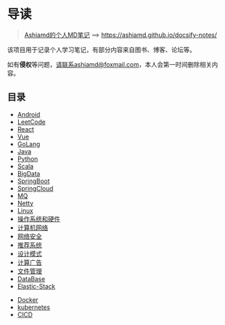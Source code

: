 #  导读

> [Ashiamd的个人MD笔记](https://ashiamd.github.io/docsify-notes/) ==> https://ashiamd.github.io/docsify-notes/

该项目用于记录个人学习笔记，有部分内容来自图书、博客、论坛等。

如有**侵权**等问题，请联系ashiamd@foxmail.com，本人会第一时间删除相关内容。

## 目录

* [Android](https://ashiamd.github.io/docsify-notes/#/study/Android/README.md)
* [LeetCode](https://ashiamd.github.io/docsify-notes/#/study/LeetCode_Study/README.md)
* [React](https://ashiamd.github.io/docsify-notes/#/study/React/README.md)
* [Vue](https://ashiamd.github.io/docsify-notes/#/study/Vue/README.md)
* [GoLang](https://ashiamd.github.io/docsify-notes/#/study/GoLang/README.md)
* [Java](https://ashiamd.github.io/docsify-notes/#/study/Java/README.md)
* [Python](https://ashiamd.github.io/docsify-notes/#/study/Python/README.md)
* [Scala](https://ashiamd.github.io/docsify-notes/#/study/Scala/README.md)
* [BigData](https://ashiamd.github.io/docsify-notes/#/study/BigData/README.md)
* [SpringBoot](https://ashiamd.github.io/docsify-notes/#/study/SpringBoot/README.md)
* [SpringCloud](https://ashiamd.github.io/docsify-notes/#/study/SpringCloud/README.md)
* [MQ](https://ashiamd.github.io/docsify-notes/#/study/MQ/README.md)
* [Netty](https://ashiamd.github.io/docsify-notes/#/study/Netty/README.md)
* [Linux](https://ashiamd.github.io/docsify-notes/#/study/Linux/README.md)
* [操作系统和硬件](https://ashiamd.github.io/docsify-notes/#/study/操作系统和硬件/README)
* [计算机网络](https://ashiamd.github.io/docsify-notes/#/study/计算机网络/README.md)
* [网络安全](https://ashiamd.github.io/docsify-notes/#/study/网络安全/README.md)
* [推荐系统](https://ashiamd.github.io/docsify-notes/#/study/推荐系统/README.md)
* [设计模式](https://ashiamd.github.io/docsify-notes/#/study/设计模式/README.md)
* [计算广告](https://ashiamd.github.io/docsify-notes/#/study/计算广告/README.md)
* [文件管理](https://ashiamd.github.io/docsify-notes/#/study/文件管理/README.md)
* [DataBase](https://ashiamd.github.io/docsify-notes/#/study/DataBase/README.md)
* [Elastic-Stack](https://ashiamd.github.io/docsify-notes/#/study/Elastic-Stack/README.md)

+ [Docker](https://ashiamd.github.io/docsify-notes/#/study/Docker/README.md)
+ [kubernetes](https://ashiamd.github.io/docsify-notes/#/study/kubernetes/README.md)
+ [CICD](https://ashiamd.github.io/docsify-notes/#/study/CICD/README.md)